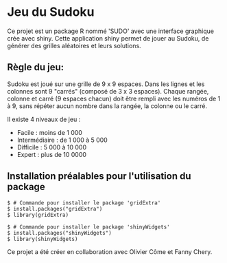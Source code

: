 # Jeu du Sudoku
Ce projet est un package R nommé 'SUDO' avec une interface graphique crée avec shiny. Cette application shiny permet de jouer au Sudoku, de générer des grilles aléatoires et leurs solutions.

## Règle du jeu:
Sudoku est joué sur une grille de 9 x 9 espaces. Dans les lignes et les colonnes sont 9 "carrés" (composé de 3 x 3 espaces). 
Chaque rangée, colonne et carré (9 espaces chacun) doit être rempli avec les numéros de 1 à 9, sans répéter aucun nombre dans la rangée, la colonne ou le carré. 

Il existe 4 niveaux de jeu :
- Facile : moins de 1 000
- Intermédiaire : de 1 000 à 5 000
- Difficile : 5 000 à 10 000
- Expert : plus de 10 0000

## Installation préalables pour l'utilisation du package

```
$ # Commande pour installer le package 'gridExtra'
$ install.packages("gridExtra")
$ library(gridExtra)
```
```
$ # Commande pour installer le package 'shinyWidgets'
$ install.packages("shinyWidgets")
$ library(shinyWidgets)
```
Ce projet a été créer en collaboration avec Olivier Côme et Fanny Chery.

